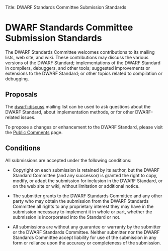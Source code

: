 Title: DWARF Standards Committee Submission Standards

# DWARF Standards Committee Submission Standards

The DWARF Standards Committee welcomes contributions to its
mailing lists, web site, and wiki.  These contributions may
discuss the various versions of the DWARF Standard;
implementations of the DWARF Standard in compilers,
debuggers, and other tools; suggested improvements or
extensions to the DWARF Standard; or other topics related to
compilation or debugging.

## Proposals

The [dwarf-discuss](mailto:dwarf-discuss@lists.dwarfstd.org)
mailing list can be used to ask questions about the DWARF Standard,
about implementation methods, or for other DWARF-related issues.

To propose a changes or enhancement to the DWARF Standard,
please visit the [Public Comments](comment.html) page.

## Conditions

All submissions are accepted under the following conditions:

* Copyright on each submission is retained by its author,
  but the DWARF Standard Committee (and any successor) is
  granted the right to copy, modify, or adapt the submission
  for inclusion in the DWARF Standard, or on the web site
  or wiki, without limitation or additional notice.

* The submitter grants to the DWARF Standards Committee and
  any other party who may obtain the submission from the
  DWARF Standards Committee all rights to any proprietary
  interest they may have in the submission necessary to implement it in
  whole or part, whether the submission is incorporated into the
  Standard or not.

* All submissions are without any guarantee or
  warranty by the submitter or the DWARF Standards Committee.
  Neither submitter nor the DWARF Standards Committee accept
  liability for use of the submission in any form or reliance
  upon the accuracy or completeness of the submission.
